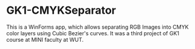# GK1-CMYKSeparator
This is a WinForms app, which allows separating RGB Images into CMYK color layers using Cubic Bezier's curves. It was a third project of GK1 course at MINI faculty at WUT.